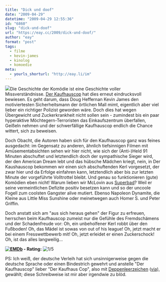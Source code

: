 ```yaml
---
title: "Dick und doof"
date: "2009-04-29"
datetime: "2009-04-29 12:55:36"
id: "6860"
slug: "dick-und-doof"
url: "https://eay.cc/2009/dick-und-doof/"
author: "eay"
format: "post"
tags:
  - filme
  - kevin-james
  - kinolog
  - komoedie
meta:
  - yourls_shorturl: "http://eay.li/im"
---
```


![](/uploads/2009/kaufhauscop.jpg)Die Geschichte der Komödie ist eine Geschichte voller Missverständnisse. [Der Kaufhauscop](http://www.imdb.de/title/tt1114740/) hat dies erneut eindrucksvoll bewiesen. Es geht darum, dass Doug Heffernan Kevin James den motiviertesten Sicherheitsmann der örtlichen Mall mimt, eigentlich aber viel lieber ein richtiger Polizist geworden wäre. Doch dies hat wegen Übergewicht und Zuckerkrankheit nicht sollen sein - zumindest bis ein paar hyperaktive Möchtegern-Terroristen das Einkaufszentrum überfallen, Geißeln nehmen und der schwerfällige Kaufhauscop endlich die Chance wittert, sich zu beweisen.

Doch Obacht, die Autoren haben sich für den Kaufhauscop ganz was feines ausgedacht: im Gegensatz zu anderen, ähnlich tiefsinnigen Filmen mit Amüsementabsichten sehen wir hier nicht, wie sich der (Anti-)Held 91 Minuten abschuftet und letztendlich doch der sympathische Sieger wird, der den American Dream lebt und das hübsche Mädchen kriegt, nein, in Der Kaushauscop bekommen wir einen sich abschuftenden Kerl vorgesetzt, der zwar hier und da Erfolge einfahren kann, letztendlich aber bis zur letzten Minute der vorgeführte Volltrottel bleibt. Und genau so funktionieren (gute) Komödien eben nicht! Warum lieben wir McLovin aus [Superbad](//eay.cc/2007/nennt-mich-mclovin/)? Weil er seine vermeintlichen Defizite positiv besetzen kann und so der uncoole Fogell zum coolsten Gangster alive mutiert. Ebenso Napoleon Dynamite, die Kleine aus Little Miss Sunshine oder meinetwegen auch Homer S. und Peter Griffin.

Doch anstatt sich am "aus sich heraus gehen" der Figur zu erfreuen, herrschen beim Kaufhauscop zumeist nur die Gefühle des Fremdschämens und der Schadenfreude vor: Oh, ein unbeholfener Kerl robbt über den Fußboden! Oh, das Mädel ist sowas von out of his league! Oh, jetzt macht er bei einem Fresswettbewerb mit! Oh, jetzt erleidet er einen Zuckerschock! Oh, ist das alles langweilig...

 **[![EMDb](/uploads/pages/emdb/emdb_mini.gif)](http://eay.cc/emdb/) - Rating:** ![1/5](/uploads/pages/emdb/s_1.gif)

PS: Ich weiß, der deutsche Verleih hat sich unsinnigerweise gegen die deutsche Sprache oder einen Bindestrich gewehrt und anstelle "Der Kaufhauscop" lieber "Der Kaufhaus Cop", also mit [Deppenleerzeichen](http://www.deppenleerzeichen.de/) ([via](http://www.cinekie.de/2009/04/07/im-kino-gesehen-der-kaufhaus-cop/)), gewählt; diese Schreibweise ist mir aber irgendwie zu blöd.
